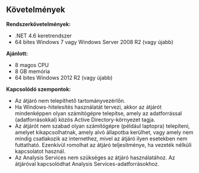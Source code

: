 ## <a name="requirements"></a>Követelmények
**Rendszerkövetelmények:**

* .NET 4.6 keretrendszer
* 64 bites Windows 7 vagy Windows Server 2008 R2 (vagy újabb)

**Ajánlott:**

* 8 magos CPU
* 8 GB memória
* 64 bites Windows 2012 R2 (vagy újabb)

**Kapcsolódó szempontok:**

* Az átjáró nem telepíthető tartományvezérlőn.
* Ha Windows-hitelesítés használatát tervezi, akkor az átjárót mindenképpen olyan számítógépre telepítse, amely az adatforrással (adatforrásokkal) közös Active Directory-környezet tagja.
* Az átjárót nem szabad olyan számítógépre (például laptopra) telepíteni, amelyet kikapcsolhatnak, amely alvó állapotba kerülhet, vagy amely nem mindig csatlakozik az internethez, mivel az átjáró ilyen esetekben nem futtatható. Ezenkívül romolhat az átjáró teljesítménye, ha vezeték nélküli kapcsolatot használ.
* Az Analysis Services nem szükséges az átjáró használatához. Az átjáróval kapcsolódhat Analysis Services-adatforrásokhoz.

